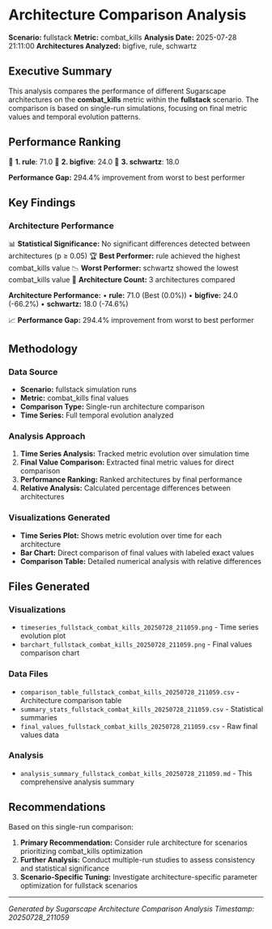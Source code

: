 # Architecture Comparison Analysis

**Scenario:** fullstack
**Metric:** combat_kills
**Analysis Date:** 2025-07-28 21:11:00
**Architectures Analyzed:** bigfive, rule, schwartz

## Executive Summary

This analysis compares the performance of different Sugarscape architectures on the **combat_kills** metric within the **fullstack** scenario. The comparison is based on single-run simulations, focusing on final metric values and temporal evolution patterns.

## Performance Ranking

🥇 **1. rule**: 71.0
🥈 **2. bigfive**: 24.0
🥉 **3. schwartz**: 18.0

**Performance Gap:** 294.4% improvement from worst to best performer

## Key Findings

### Architecture Performance
📊 **Statistical Significance:** No significant differences detected between architectures (p ≥ 0.05)
🏆 **Best Performer:** rule achieved the highest combat_kills value
📉 **Worst Performer:** schwartz showed the lowest combat_kills value
🔢 **Architecture Count:** 3 architectures compared

**Architecture Performance:**
• **rule:** 71.0 (Best (0.0%))
• **bigfive:** 24.0 (-66.2%)
• **schwartz:** 18.0 (-74.6%)

📈 **Performance Gap:** 294.4% improvement from worst to best performer

## Methodology

### Data Source
- **Scenario:** fullstack simulation runs
- **Metric:** combat_kills final values
- **Comparison Type:** Single-run architecture comparison
- **Time Series:** Full temporal evolution analyzed

### Analysis Approach
1. **Time Series Analysis:** Tracked metric evolution over simulation time
2. **Final Value Comparison:** Extracted final metric values for direct comparison
3. **Performance Ranking:** Ranked architectures by final performance
4. **Relative Analysis:** Calculated percentage differences between architectures

### Visualizations Generated
- **Time Series Plot:** Shows metric evolution over time for each architecture
- **Bar Chart:** Direct comparison of final values with labeled exact values
- **Comparison Table:** Detailed numerical analysis with relative differences

## Files Generated

### Visualizations
- `timeseries_fullstack_combat_kills_20250728_211059.png` - Time series evolution plot
- `barchart_fullstack_combat_kills_20250728_211059.png` - Final values comparison chart

### Data Files
- `comparison_table_fullstack_combat_kills_20250728_211059.csv` - Architecture comparison table
- `summary_stats_fullstack_combat_kills_20250728_211059.csv` - Statistical summaries
- `final_values_fullstack_combat_kills_20250728_211059.csv` - Raw final values data

### Analysis
- `analysis_summary_fullstack_combat_kills_20250728_211059.md` - This comprehensive analysis summary

## Recommendations

Based on this single-run comparison:
1. **Primary Recommendation:** Consider rule architecture for scenarios prioritizing combat_kills optimization
2. **Further Analysis:** Conduct multiple-run studies to assess consistency and statistical significance
3. **Scenario-Specific Tuning:** Investigate architecture-specific parameter optimization for fullstack scenarios


---
*Generated by Sugarscape Architecture Comparison Analysis*
*Timestamp: 20250728_211059*
